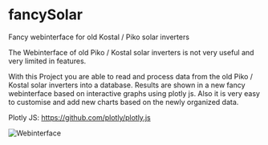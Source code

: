 # fancySolar
Fancy webinterface for old Kostal / Piko solar inverters

The Webinterface of old Piko / Kostal solar inverters is not very useful and very limited in features.

With this Project you are able to read and process data from the old Piko / Kostal solar inverters into a database.
Results are shown in a new fancy webinterface based on interactive graphs using plotly js. Also it is very easy to customise and add new charts based on the newly organized data.

Plotly JS: https://github.com/plotly/plotly.js

![Webinterface](https://i.imgur.com/mwyTFdV.png)

